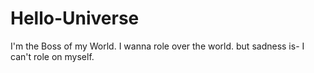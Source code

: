 # Hello-Universe
I'm the Boss of my World.
I wanna role over the world.
but sadness is-
I can't role on myself.
